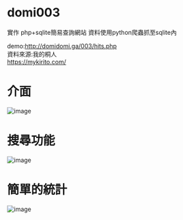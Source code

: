 # domi003
實作 php+sqlite簡易查詢網站  資料使用python爬蟲抓至sqlite內<br>

demo:http://domidomi.ga/003/hits.php<br>
資料來源:我的桐人<br>
https://mykirito.com/


# 介面
![image](https://i.imgur.com/WMvAaF2.png)

# 搜尋功能
![image](https://i.imgur.com/6wX27uf.png)

# 簡單的統計
![image](https://i.imgur.com/SoMxASf.png)
